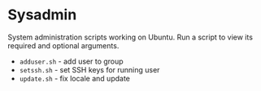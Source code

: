 Sysadmin
========
System administration scripts working on Ubuntu.
Run a script to view its required and optional arguments.

* `adduser.sh` - add user to group
* `setssh.sh` - set SSH keys for running user
* `update.sh` - fix locale and update
